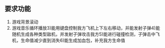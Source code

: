 <!--
 * @Description: 
 * @Author: DJ
 * @Date: 2021-05-26 11:29:22
 * @LastEditTime: 2021-05-26 11:32:19
 * @LastEditors: DJ
-->

## 要求功能
1. 游戏背景滚动
2. 游戏音乐循环播放3)能用键盘控制我方飞机上下左右移动，并能发射子弹4)能随机生成各种类型敌机，并发射子弹攻击我方5)能进行碰撞检测，子弹击中飞机，生命值减少直到消失6)能生成加血包，补充我方生命值